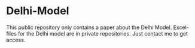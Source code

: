 # Delhi-Model
This public repository only contains a paper about the Delhi Model.
Excel-files for the Delhi model are in private repositories.
Just contact me to get access.
